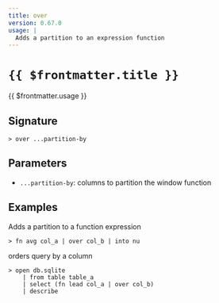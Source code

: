 ```yaml
---
title: over
version: 0.67.0
usage: |
  Adds a partition to an expression function
---
```


# <code>{{ $frontmatter.title }}</code>

<div style='white-space: pre-wrap;'>{{ $frontmatter.usage }}</div>

## Signature

```> over ...partition-by```

## Parameters

 -  `...partition-by`: columns to partition the window function

## Examples

Adds a partition to a function expression
```shell
> fn avg col_a | over col_b | into nu
```

orders query by a column
```shell
> open db.sqlite
    | from table table_a
    | select (fn lead col_a | over col_b)
    | describe
```

